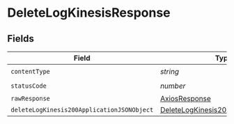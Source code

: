 # DeleteLogKinesisResponse


## Fields

| Field                                                                                               | Type                                                                                                | Required                                                                                            | Description                                                                                         |
| --------------------------------------------------------------------------------------------------- | --------------------------------------------------------------------------------------------------- | --------------------------------------------------------------------------------------------------- | --------------------------------------------------------------------------------------------------- |
| `contentType`                                                                                       | *string*                                                                                            | :heavy_check_mark:                                                                                  | N/A                                                                                                 |
| `statusCode`                                                                                        | *number*                                                                                            | :heavy_check_mark:                                                                                  | N/A                                                                                                 |
| `rawResponse`                                                                                       | [AxiosResponse](https://axios-http.com/docs/res_schema)                                             | :heavy_minus_sign:                                                                                  | N/A                                                                                                 |
| `deleteLogKinesis200ApplicationJSONObject`                                                          | [DeleteLogKinesis200ApplicationJSON](../../models/operations/deletelogkinesis200applicationjson.md) | :heavy_minus_sign:                                                                                  | OK                                                                                                  |